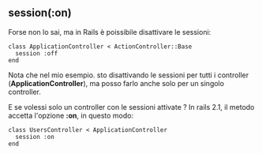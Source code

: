## session(:on)

Forse non lo sai, ma in Rails è poissibile disattivare le sessioni:

	class ApplicationController < ActionController::Base
	  session :off
	end

Nota che nel mio esempio. sto disattivando le sessioni per tutti i controller (**ApplicationController**), ma posso farlo anche solo per un singolo controller.

E se volessi solo un controller con le sessioni attivate ? In rails 2.1, il metodo accetta l'opzione **:on**, in questo modo:

	class UsersController < ApplicationController
	  session :on
	end
